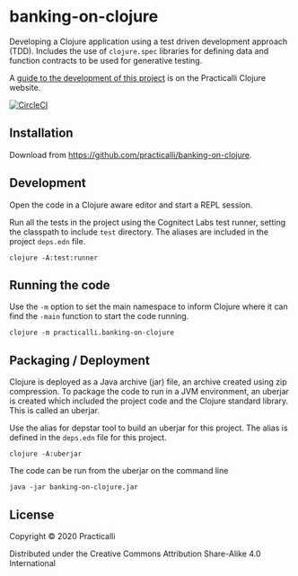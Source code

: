 # banking-on-clojure
Developing a Clojure application using a test driven development approach (TDD).  Includes the use of `clojure.spec` libraries for defining data and function contracts to be used for generative testing.

A [guide to the development of this project](http://practicalli.github.io/clojure/clojure-spec/projects/bank-account/) is on the Practicalli Clojure website.

[![CircleCI](https://circleci.com/gh/circleci/circleci-docs.svg?style=svg)](https://circleci.com/gh/practicalli/banking-on-clojure)

## Installation

Download from https://github.com/practicalli/banking-on-clojure.

## Development
Open the code in a Clojure aware editor and start a REPL session.

Run all the tests in the project using the Cognitect Labs test runner, setting the classpath to include `test` directory.  The aliases are included in the project `deps.edn` file.

```shell
clojure -A:test:runner
```


## Running the code
Use the `-m` option to set the main namespace to inform Clojure where it can find the `-main` function to start the code running.

```shell
clojure -m practicalli.banking-on-clojure
```

## Packaging / Deployment
Clojure is deployed as a Java archive (jar) file, an archive created using zip compression.  To package the code to run in a JVM environment, an uberjar is created which included the project code and the Clojure standard library.  This is called an uberjar.

Use the alias for depstar tool to build an uberjar for this project.  The alias is defined in the `deps.edn` file for this project.

```shell
clojure -A:uberjar
```

The code can be run from the uberjar on the command line

```shell
java -jar banking-on-clojure.jar
```


## License

Copyright © 2020 Practicalli

Distributed under the Creative Commons Attribution Share-Alike 4.0 International
